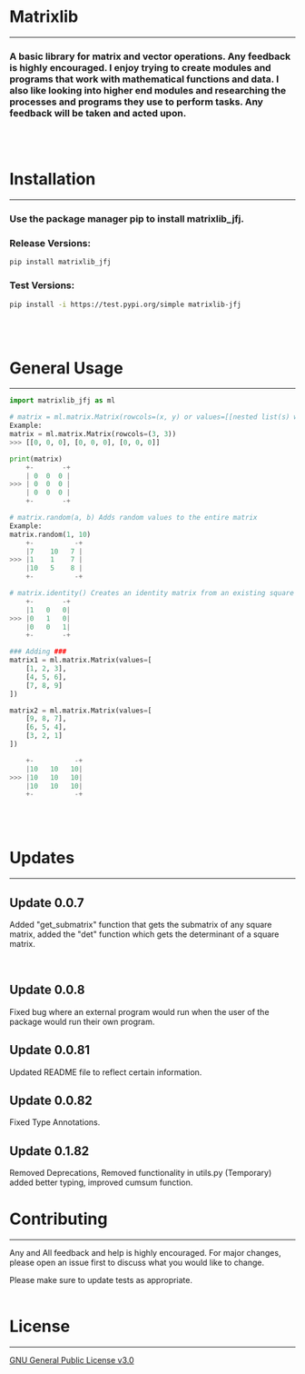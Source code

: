 # Matrixlib

---
### A basic library for matrix and vector operations. Any feedback is highly encouraged. I enjoy trying to create modules and programs that work with mathematical functions and data. I also like looking into higher end modules and researching the processes and programs they use to perform tasks. Any feedback will be taken and acted upon.
<br>
<br>

# Installation

---
### Use the package manager pip to install matrixlib_jfj.

### Release Versions:

``` bash
pip install matrixlib_jfj
```

### Test Versions:

``` bash
pip install -i https://test.pypi.org/simple matrixlib-jfj
```
<br>
<br>

# General Usage

---
``` python
import matrixlib_jfj as ml

# matrix = ml.matrix.Matrix(rowcols=(x, y) or values=[[nested list(s) with values assigned]]) Initialises the matrix.
Example:
matrix = ml.matrix.Matrix(rowcols=(3, 3))
>>> [[0, 0, 0], [0, 0, 0], [0, 0, 0]]

print(matrix)
    +-       -+
    | 0  0  0 |
>>> | 0  0  0 |
    | 0  0  0 |
    +-       -+

# matrix.random(a, b) Adds random values to the entire matrix
Example:
matrix.random(1, 10)
    +-          -+
    |7    10   7 |
>>> |1    1    7 |
    |10   5    8 |
    +-          -+

# matrix.identity() Creates an identity matrix from an existing square matrix
    +-       -+
    |1   0   0|
>>> |0   1   0|
    |0   0   1|
    +-       -+

### Adding ###
matrix1 = ml.matrix.Matrix(values=[
    [1, 2, 3],
    [4, 5, 6],
    [7, 8, 9]
])

matrix2 = ml.matrix.Matrix(values=[
    [9, 8, 7],
    [6, 5, 4],
    [3, 2, 1]
])

    +-          -+
    |10   10   10|
>>> |10   10   10|
    |10   10   10|
    +-          -+
```
<br>
<br>

# Updates

---
## Update 0.0.7
Added "get_submatrix" function that gets the submatrix of any square matrix, added the "det" function which gets the determinant of a square matrix.

<br>

## Update 0.0.8
Fixed bug where an external program would run when the user of the package would run their own program.
<br>

## Update 0.0.81
Updated README file to reflect certain information.
<br>

## Update 0.0.82
Fixed Type Annotations.
<br>

## Update 0.1.82
Removed Deprecations, Removed functionality in utils.py (Temporary) added better typing, improved cumsum function.
<br>

# Contributing

---
Any and All feedback and help is highly encouraged. For major changes, please open an issue first to discuss what you would like to change.

Please make sure to update tests as appropriate.
<br>
<br>

# License

---
[GNU General Public License v3.0](https://choosealicense.com/licenses/gpl-3.0/#)